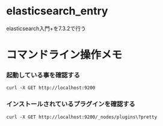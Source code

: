 # elasticsearch_entry
elasticsearch入門+を7.3.2で行う

# コマンドライン操作メモ

### 起動している事を確認する
```
curl -X GET http://localhost:9200
```

### インストールされているプラグインを確認する
```
curl -X GET http://localhost:9200/_nodes/plugins\?pretty
```
